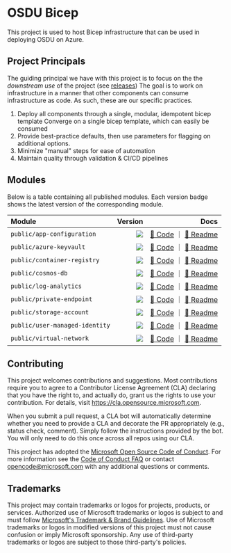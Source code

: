 # OSDU Bicep

This project is used to host Bicep infrastructure that can be used in deploying OSDU on Azure.

## Project Principals

The guiding principal we have with this project is to focus on the the _downstream use_ of the project (see [releases](https://github.com/azure/osdu-bicep/releases)) The goal is to work on infrastructure in a manner that other components can consume infrastructure as code. As such, these are our specific practices.

1. Deploy all components through a single, modular, idempotent bicep template Converge on a single bicep template, which can easily be consumed
2. Provide best-practice defaults, then use parameters for flagging on additional options.
3. Minimize "manual" steps for ease of automation
4. Maintain quality through validation & CI/CD pipelines

## Modules

Below is a table containing all published modules. Each version badge shows the latest version of the corresponding module.

<!-- Begin Module Table -->

| Module                         |                                                                                                                                                           Version |                                                                                                                                                                                                                              Docs |
| :----------------------------- | ----------------------------------------------------------------------------------------------------------------------------------------------------------------: | --------------------------------------------------------------------------------------------------------------------------------------------------------------------------------------------------------------------------------: |
| `public/app-configuration`     |     <a href="https://github.com/azure/osdu-bicep/releases/tag/public/app-configuration/1.0.2"><image src="https://img.shields.io/badge/osdubicep-1.0.2-blue"></a> |         [🦾 Code](https://github.com/azure/osdu-bicep/blob/main/bicep/modules/public/app-configuration/main.bicep) ｜ [📃 Readme](https://github.com/azure/osdu-bicep/blob/main/bicep/modules/public/app-configuration/README.md) |
| `public/azure-keyvault`        |        <a href="https://github.com/azure/osdu-bicep/releases/tag/public/azure-keyvault/1.0.3"><image src="https://img.shields.io/badge/osdubicep-1.0.3-blue"></a> |               [🦾 Code](https://github.com/azure/osdu-bicep/blob/main/bicep/modules/public/azure-keyvault/main.bicep) ｜ [📃 Readme](https://github.com/azure/osdu-bicep/blob/main/bicep/modules/public/azure-keyvault/README.md) |
| `public/container-registry`    |    <a href="https://github.com/azure/osdu-bicep/releases/tag/public/container-registry/1.0.2"><image src="https://img.shields.io/badge/osdubicep-1.0.2-blue"></a> |       [🦾 Code](https://github.com/azure/osdu-bicep/blob/main/bicep/modules/public/container-registry/main.bicep) ｜ [📃 Readme](https://github.com/azure/osdu-bicep/blob/main/bicep/modules/public/container-registry/README.md) |
| `public/cosmos-db`             |           <a href="https://github.com/azure/osdu-bicep/releases/tag/public/cosmos-db/1.0.15"><image src="https://img.shields.io/badge/osdubicep-1.0.15-blue"></a> |                         [🦾 Code](https://github.com/azure/osdu-bicep/blob/main/bicep/modules/public/cosmos-db/main.bicep) ｜ [📃 Readme](https://github.com/azure/osdu-bicep/blob/main/bicep/modules/public/cosmos-db/README.md) |
| `public/log-analytics`         |         <a href="https://github.com/azure/osdu-bicep/releases/tag/public/log-analytics/1.0.4"><image src="https://img.shields.io/badge/osdubicep-1.0.4-blue"></a> |                 [🦾 Code](https://github.com/azure/osdu-bicep/blob/main/bicep/modules/public/log-analytics/main.bicep) ｜ [📃 Readme](https://github.com/azure/osdu-bicep/blob/main/bicep/modules/public/log-analytics/README.md) |
| `public/private-endpoint`      |      <a href="https://github.com/azure/osdu-bicep/releases/tag/public/private-endpoint/1.0.1"><image src="https://img.shields.io/badge/osdubicep-1.0.1-blue"></a> |           [🦾 Code](https://github.com/azure/osdu-bicep/blob/main/bicep/modules/public/private-endpoint/main.bicep) ｜ [📃 Readme](https://github.com/azure/osdu-bicep/blob/main/bicep/modules/public/private-endpoint/README.md) |
| `public/storage-account`       |       <a href="https://github.com/azure/osdu-bicep/releases/tag/public/storage-account/1.0.5"><image src="https://img.shields.io/badge/osdubicep-1.0.5-blue"></a> |             [🦾 Code](https://github.com/azure/osdu-bicep/blob/main/bicep/modules/public/storage-account/main.bicep) ｜ [📃 Readme](https://github.com/azure/osdu-bicep/blob/main/bicep/modules/public/storage-account/README.md) |
| `public/user-managed-identity` | <a href="https://github.com/azure/osdu-bicep/releases/tag/public/user-managed-identity/1.0.2"><image src="https://img.shields.io/badge/osdubicep-1.0.2-blue"></a> | [🦾 Code](https://github.com/azure/osdu-bicep/blob/main/bicep/modules/public/user-managed-identity/main.bicep) ｜ [📃 Readme](https://github.com/azure/osdu-bicep/blob/main/bicep/modules/public/user-managed-identity/README.md) |
| `public/virtual-network`       |       <a href="https://github.com/azure/osdu-bicep/releases/tag/public/virtual-network/1.0.4"><image src="https://img.shields.io/badge/osdubicep-1.0.4-blue"></a> |             [🦾 Code](https://github.com/azure/osdu-bicep/blob/main/bicep/modules/public/virtual-network/main.bicep) ｜ [📃 Readme](https://github.com/azure/osdu-bicep/blob/main/bicep/modules/public/virtual-network/README.md) |

<!-- End Module Table -->

## Contributing

This project welcomes contributions and suggestions. Most contributions require you to agree to a
Contributor License Agreement (CLA) declaring that you have the right to, and actually do, grant us
the rights to use your contribution. For details, visit https://cla.opensource.microsoft.com.

When you submit a pull request, a CLA bot will automatically determine whether you need to provide
a CLA and decorate the PR appropriately (e.g., status check, comment). Simply follow the instructions
provided by the bot. You will only need to do this once across all repos using our CLA.

This project has adopted the [Microsoft Open Source Code of Conduct](https://opensource.microsoft.com/codeofconduct/).
For more information see the [Code of Conduct FAQ](https://opensource.microsoft.com/codeofconduct/faq/) or
contact [opencode@microsoft.com](mailto:opencode@microsoft.com) with any additional questions or comments.

## Trademarks

This project may contain trademarks or logos for projects, products, or services. Authorized use of Microsoft
trademarks or logos is subject to and must follow
[Microsoft's Trademark & Brand Guidelines](https://www.microsoft.com/en-us/legal/intellectualproperty/trademarks/usage/general).
Use of Microsoft trademarks or logos in modified versions of this project must not cause confusion or imply Microsoft sponsorship.
Any use of third-party trademarks or logos are subject to those third-party's policies.

